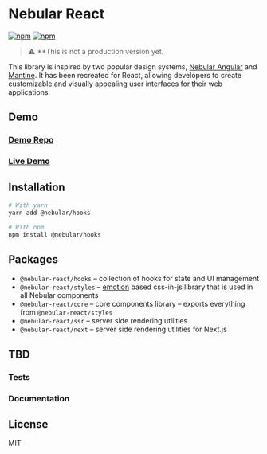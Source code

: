 # Nebular React

[![npm](https://img.shields.io/npm/v/@nebular-react/core)](https://www.npmjs.com/package/@nebular-react/core)
[![npm](https://img.shields.io/npm/dm/@nebular-react/hooks)](https://www.npmjs.com/package/@nebular-react/hooks)

> :warning: \*\*This is not a production version yet.

This library is inspired by two popular design systems, [Nebular Angular](https://akveo.github.io/nebular/) and [Mantine](https://mantine.dev/). It has been recreated for React, allowing developers to create customizable and visually appealing user interfaces for their web applications.

## Demo

### [Demo Repo](https://github.com/hirol888/nebular-react-demo)

### [Live Demo](https://nebular-react-demo-vlx2m.ondigitalocean.app/)

## Installation

```bash
# With yarn
yarn add @nebular/hooks

# With npm
npm install @nebular/hooks
```

## Packages

- `@nebular-react/hooks` – collection of hooks for state and UI management
- `@nebular-react/styles` – [emotion](https://emotion.sh/) based css-in-js library that is used in all Nebular components
- `@nebular-react/core` – core components library – exports everything from `@nebular-react/styles`
- `@nebular-react/ssr` – server side rendering utilities
- `@nebular-react/next` – server side rendering utilities for Next.js

## TBD

### Tests

### Documentation

## License

MIT
